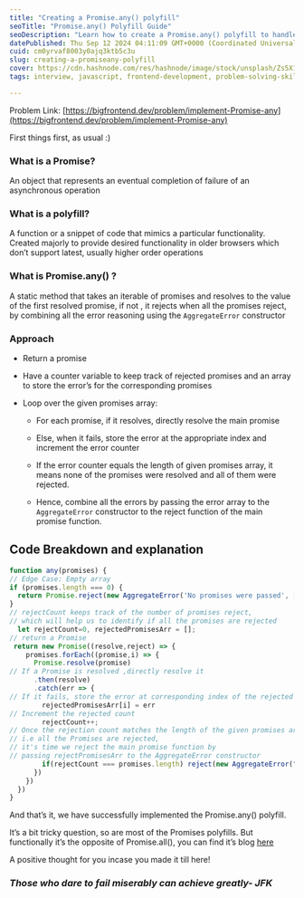 ```yaml
---
title: "Creating a Promise.any() polyfill"
seoTitle: "Promise.any() Polyfill Guide"
seoDescription: "Learn how to create a Promise.any() polyfill to handle promise aggregation effectively"
datePublished: Thu Sep 12 2024 04:11:09 GMT+0000 (Coordinated Universal Time)
cuid: cm0yrvaf8003y0ajq3ktb5c3u
slug: creating-a-promiseany-polyfill
cover: https://cdn.hashnode.com/res/hashnode/image/stock/unsplash/Zs5X1KnHUzw/upload/b7508f8f6003f900bbc689b9d50aac2c.jpeg
tags: interview, javascript, frontend-development, problem-solving-skills

---
```


Problem Link: [https://bigfrontend.dev/problem/implement-Promise-any](https://bigfrontend.dev/problem/implement-Promise-any)

First things first, as usual :)

### What is a Promise?

An object that represents an eventual completion of failure of an asynchronous operation

### What is a polyfill?

A function or a snippet of code that mimics a particular functionality. Created majorly to provide desired functionality in older browsers which don’t support latest, usually higher order operations

### What is Promise.any() ?

A static method that takes an iterable of promises and resolves to the value of the first resolved promise, if not , it rejects when all the promises reject, by combining all the error reasoning using the `AggregateError` constructor

### Approach

* Return a promise
    
* Have a counter variable to keep track of rejected promises and an array to store the error’s for the corresponding promises
    
* Loop over the given promises array:
    
    * For each promise, if it resolves, directly resolve the main promise
        
    * Else, when it fails, store the error at the appropriate index and increment the error counter
        
    * If the error counter equals the length of given promises array, it means none of the promises were resolved and all of them were rejected.
        
    * Hence, combine all the errors by passing the error array to the `AggregateError` constructor to the reject function of the main promise function.
        

## **Code Breakdown and explanation**

```javascript
function any(promises) {
// Edge Case: Empty array
if (promises.length === 0) {
  return Promise.reject(new AggregateError('No promises were passed', []));
}
// rejectCount keeps track of the number of promises reject, 
// which will help us to identify if all the promises are rejected
  let rejectCount=0, rejectedPromisesArr = [];
// return a Promise 
 return new Promise((resolve,reject) => {
    promises.forEach((promise,i) => {
      Promise.resolve(promise)
// If a Promise is resolved ,directly resolve it
      .then(resolve)
      .catch(err => {
// If it fails, store the error at corresponding index of the rejected Promise
        rejectedPromisesArr[i] = err
// Increment the rejected count
        rejectCount++;
// Once the rejection count matches the length of the given promises array 
// i.e all the Promises are rejected, 
// it's time we reject the main promise function by 
// passing rejectPromisesArr to the AggregateError constructor
        if(rejectCount === promises.length) reject(new AggregateError("No promises resolved",rejectedPromisesArr))
      })
    })
  })
}
```

And that’s it, we have successfully implemented the Promise.any() polyfill.

It’s a bit tricky question, so are most of the Promises polyfills. But functionally it’s the opposite of Promise.all(), you can find it’s blog [here](https://abshukla.hashnode.dev/creating-a-promiseall-polyfill)

A positive thought for you incase you made it till here!

### *Those who dare to fail miserably can achieve greatly- JFK*